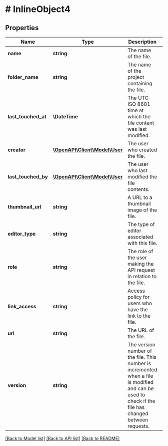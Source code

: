 # # InlineObject4

## Properties

Name | Type | Description | Notes
------------ | ------------- | ------------- | -------------
**name** | **string** | The name of the file. |
**folder_name** | **string** | The name of the project containing the file. | [optional]
**last_touched_at** | **\DateTime** | The UTC ISO 8601 time at which the file content was last modified. |
**creator** | [**\OpenAPI\Client\Model\User**](User.md) | The user who created the file. |
**last_touched_by** | [**\OpenAPI\Client\Model\User**](User.md) | The user who last modified the file contents. | [optional]
**thumbnail_url** | **string** | A URL to a thumbnail image of the file. | [optional]
**editor_type** | **string** | The type of editor associated with this file. |
**role** | **string** | The role of the user making the API request in relation to the file. | [optional]
**link_access** | **string** | Access policy for users who have the link to the file. | [optional]
**url** | **string** | The URL of the file. | [optional]
**version** | **string** | The version number of the file. This number is incremented when a file is modified and can be used to check if the file has changed between requests. | [optional]

[[Back to Model list]](../../README.md#models) [[Back to API list]](../../README.md#endpoints) [[Back to README]](../../README.md)
